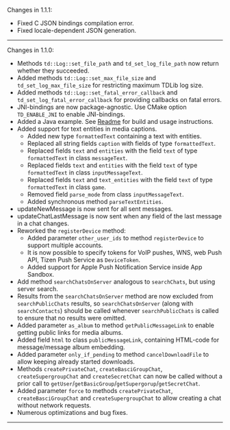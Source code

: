 Changes in 1.1.1:
* Fixed C JSON bindings compilation error.
* Fixed locale-dependent JSON generation.

-----------------------------------------------------------------------------------------------------------------------

Changes in 1.1.0:

* Methods `td::Log::set_file_path` and `td_set_log_file_path` now return whether they succeeded.
* Added methods `td::Log::set_max_file_size` and `td_set_log_max_file_size` for restricting maximum TDLib log size.
* Added methods `td::Log::set_fatal_error_callback` and `td_set_log_fatal_error_callback` for providing callbacks
  on fatal errors.
* JNI-bindings are now package-agnostic. Use CMake option `TD_ENABLE_JNI` to enable JNI-bindings.
* Added a Java example. See [Readme](example/java/README.md) for build and usage instructions.
* Added support for text entities in media captions.
  - Added new type `formattedText` containing a text with entities.
  - Replaced all string fields `caption` with fields of type `formattedText`.
  - Replaced fields `text` and `entities` with the field `text` of type `formattedText` in class `messageText`.
  - Replaced fields `text` and `entities` with the field `text` of type `formattedText` in class `inputMessageText`.
  - Replaced fields `text` and `text_entities` with the field `text` of type `formattedText` in class `game`.
  - Removed field `parse_mode` from class `inputMessageText`.
  - Added synchronous method `parseTextEntities`.
* updateNewMessage is now sent for all sent messages.
* updateChatLastMessage is now sent when any field of the last message in a chat changes.
* Reworked the `registerDevice` method:
  - Added parameter `other_user_ids` to method `registerDevice` to support multiple accounts.
  - It is now possible to specify tokens for VoIP pushes, WNS, web Push API, Tizen Push Service as `DeviceToken`.
  - Added support for Apple Push Notification Service inside App Sandbox.
* Add method `searchChatsOnServer` analogous to `searchChats`, but using server search.
* Results from the `searchChatsOnServer` method are now excluded from `searchPublicChats` results,
  so `searchChatsOnServer` (along with `searchContacts`) should be called whenever `searchPublicChats` is called
  to ensure that no results were omitted.
* Added parameter `as_album` to method `getPublicMessageLink` to enable getting public links for media albums.
* Added field `html` to class `publicMessageLink`, containing HTML-code for message/message album embedding.
* Added parameter `only_if_pending` to method `cancelDownloadFile` to allow keeping already started downloads.
* Methods `createPrivateChat`, `createBasciGroupChat`, `createSupergroupChat` and `createSecretChat`
  can now be called without a prior call to `getUser`/`getBasicGroup`/`getSupergorup`/`getSecretChat`.
* Added parameter `force` to methods `createPrivateChat`, `createBasciGroupChat` and `createSupergroupChat` to allow
  creating a chat without network requests.
* Numerous optimizations and bug fixes.

-----------------------------------------------------------------------------------------------------------------------
